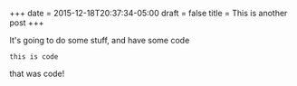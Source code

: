 +++
date = 2015-12-18T20:37:34-05:00
draft = false
title = This is another post
+++

It's going to do some stuff, and have some code

```
this is code
```

that was code!